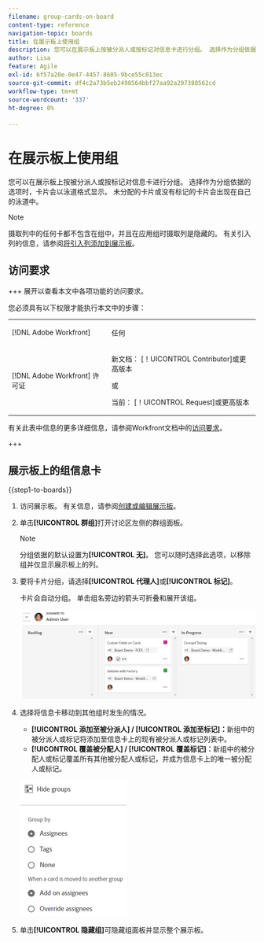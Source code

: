 ```yaml
---
filename: group-cards-on-board
content-type: reference
navigation-topic: boards
title: 在展示板上使用组
description: 您可以在展示板上按被分派人或按标记对信息卡进行分组。 选择作为分组依据的选项时，卡片会以泳道格式显示。
author: Lisa
feature: Agile
exl-id: 6f57a20e-0e47-4457-8605-9bce55c013ec
source-git-commit: df4c2a73b5eb2498564bbf27aa92a297388562cd
workflow-type: tm+mt
source-wordcount: '337'
ht-degree: 0%

---
```


# 在展示板上使用组

您可以在展示板上按被分派人或按标记对信息卡进行分组。 选择作为分组依据的选项时，卡片会以泳道格式显示。 未分配的卡片或没有标记的卡片会出现在自己的泳道中。

>[!NOTE]
>
>摄取列中的任何卡都不包含在组中，并且在应用组时摄取列是隐藏的。 有关引入列的信息，请参阅[将引入列添加到展示板](/help/quicksilver/agile/use-boards-agile-planning-tools/add-intake-column-to-board.md)。

## 访问要求

+++ 展开以查看本文中各项功能的访问要求。

您必须具有以下权限才能执行本文中的步骤：

<table style="table-layout:auto"> 
 <col> 
 <col> 
 <tbody> 
  <tr> 
   <td role="rowheader">[!DNL Adobe Workfront]</td> 
   <td> <p>任何</p> </td> 
  </tr> 
  <tr> 
   <td role="rowheader">[!DNL Adobe Workfront] 许可证</td> 
   <td> 
   <p>新文档： [！UICONTROL Contributor]或更高版本</p> 
   <p>或</p>
   <p>当前： [！UICONTROL Request]或更高版本</p>
   </td> 
  </tr> 
 </tbody> 
</table>

有关此表中信息的更多详细信息，请参阅Workfront文档中的[访问要求](/help/quicksilver/administration-and-setup/add-users/access-levels-and-object-permissions/access-level-requirements-in-documentation.md)。

+++

## 展示板上的组信息卡

{{step1-to-boards}}

1. 访问展示板。 有关信息，请参阅[创建或编辑展示板](../../agile/get-started-with-boards/create-edit-board.md)。
1. 单击&#x200B;**[!UICONTROL 群组]**&#x200B;打开讨论区左侧的群组面板。

   >[!NOTE]
   >
   >分组依据的默认设置为&#x200B;**[!UICONTROL 无]**。 您可以随时选择此选项，以移除组并仅显示展示板上的列。

1. 要将卡片分组，请选择&#x200B;**[!UICONTROL 代理人]**&#x200B;或&#x200B;**[!UICONTROL 标记]**。

   卡片会自动分组。 单击组名旁边的箭头可折叠和展开该组。

   ![展示板上已分组的卡片](assets/group-by-assignee.png)

1. 选择将信息卡移动到其他组时发生的情况。

   * **[!UICONTROL 添加至被分派人] / [!UICONTROL 添加至标记]：**&#x200B;新组中的被分派人或标记将添加至信息卡上的现有被分派人或标记列表中。
   * **[!UICONTROL 覆盖被分配人] / [!UICONTROL 覆盖标记]：**&#x200B;新组中的被分配人或标记覆盖所有其他被分配人或标记，并成为信息卡上的唯一被分配人或标记。

   ![[!UICONTROL 按选项分组]](assets/group-by-rail.png)

1. 单击&#x200B;**[!UICONTROL 隐藏组]**&#x200B;可隐藏组面板并显示整个展示板。

